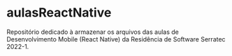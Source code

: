 # aulasReactNative
Repositório dedicado à armazenar os arquivos das aulas de Desenvolvimento Mobile (React Native) da Residência de Software Serratec 2022-1.
